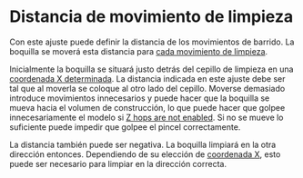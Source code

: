 Distancia de movimiento de limpieza
====
Con este ajuste puede definir la distancia de los movimientos de barrido. La boquilla se moverá esta distancia para [cada movimiento de limpieza](wipe_repeat_count.md).

Inicialmente la boquilla se situará justo detrás del cepillo de limpieza en una [coordenada X determinada](wipe_brush_pos_x.md). La distancia indicada en este ajuste debe ser tal que al moverla se coloque al otro lado del cepillo. Moverse demasiado introduce movimientos innecesarios y puede hacer que la boquilla se mueva hacia el volumen de construcción, lo que puede hacer que golpee innecesariamente el modelo si [Z hops are not enabled](wipe_hop_enable.md). Si no se mueve lo suficiente puede impedir que golpee el pincel correctamente.

La distancia también puede ser negativa. La boquilla limpiará en la otra dirección entonces. Dependiendo de su elección de [coordenada X](wipe_brush_pos_x.md), esto puede ser necesario para limpiar en la dirección correcta.